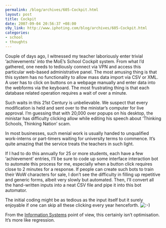 ```yaml
--- 
permalink: /blog/archives/605-Cockpit.html
layout: post
title: Cockpit
date: 2007-09-04 20:56:37 +08:00
s9y_link: http://www.iphoting.com/blog/archives/605-Cockpit.html
categories: 
- school
- thoughts
---
```

<p class="whiteline"><p>Couple of days ago, I witnessed my teacher laboriously enter trivial &#8216;achievements&#8217; into the MoE&#8217;s School Cockpit system. From what I&#8217;d gathered, one needs to tediously connect via VPN and access this particular web-based administrative panel. The most amusing thing is that this system has no functionality to allow mass data import via CSV or XML. A user has to click on buttons on a webpage manually and enter data into the webforms via the keyboard. The most frustrating thing is that each database related operation requires a wait of over a minute.</p>
</p><p class="whiteline"><p>Such waits in this 21st Century is unbelievable. We suspect that every modification is held and sent over to the ministar&#8217;s computer for live approval. I&#8217;m guessing that with 20,000 over popups on his desktop, the ministar has difficulty clicking allow while editing his speech about &#8216;Thinking Schools, Thinking Nation&#8217; scam.</p>
</p><p class="whiteline"><p>In most businesses, such menial work is usually handed to unqualified work-interns or part-timers waiting for university terms to commence. It&#8217;s quite amazing that the service treats the teachers in such light.</p>
</p><p class="whiteline"><p>If I had to do this annually for 25 or more students, each have a few &#8216;achievement&#8217; entries, I&#8217;ll be sure to code up some interface interaction bot to automate this process for me, especially when a button click requires close to 2 minutes for a response. If people can create such bots to train their WoW characters for sale, I don&#8217;t see the difficulty in filling up repetitive and generic forms, albeit very slowly but automated. Then, I&#8217;ll convert all the hand-written inputs into a neat CSV file and pipe it into this bot automator.</p>
</p><p class="whiteline"><p>The initial coding might be as tedious as the input itself but it surely enjoyable if one can skip all these clicking every year henceforth. <img src="http://static-s3.iphoting.com/blog/templates/default/img/emoticons/smile.png" alt=":-)" style="display: inline; vertical-align: bottom;" class="emoticon" /></p>
</p><p class="break"><p>From the <a onclick="_gaq.push(['_trackPageview', '/extlink/en.wikipedia.org/wiki/Information_systems']);"  href="http://en.wikipedia.org/wiki/Information_systems">Information Systems</a> point of view, this certainly isn&#8217;t optimisation. It&#8217;s more like regression.</p></p>
